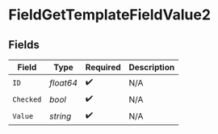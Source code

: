 # FieldGetTemplateFieldValue2


## Fields

| Field              | Type               | Required           | Description        |
| ------------------ | ------------------ | ------------------ | ------------------ |
| `ID`               | *float64*          | :heavy_check_mark: | N/A                |
| `Checked`          | *bool*             | :heavy_check_mark: | N/A                |
| `Value`            | *string*           | :heavy_check_mark: | N/A                |